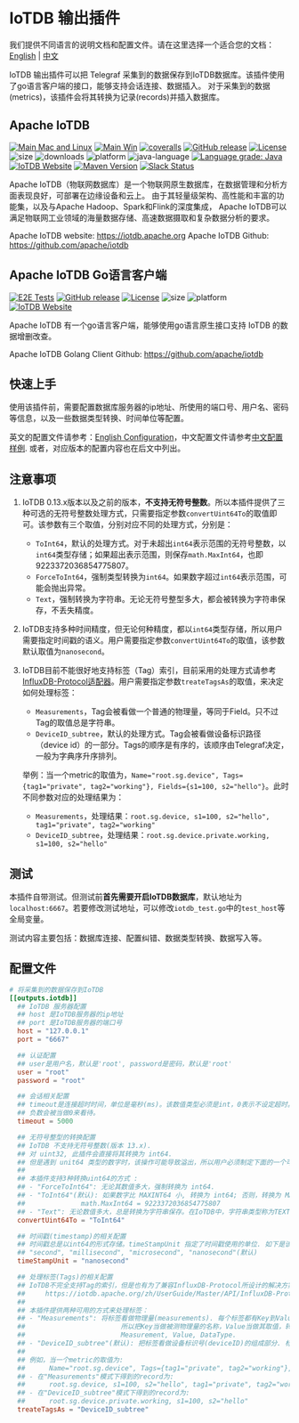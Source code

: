 # IoTDB 输出插件

我们提供不同语言的说明文档和配置文件。请在这里选择一个适合您的文档：
[English](./README.md) | [中文](./README_ZH.md)

IoTDB 输出插件可以把 Telegraf 采集到的数据保存到IoTDB数据库。该插件使用了go语言客户端的接口，能够支持会话连接、数据插入。
对于采集到的数据(metrics)，该插件会将其转换为记录(records)并插入数据库。

## Apache IoTDB

[![Main Mac and Linux](https://github.com/apache/iotdb/actions/workflows/main-unix.yml/badge.svg)](https://github.com/apache/iotdb/actions/workflows/main-unix.yml)
[![Main Win](https://github.com/apache/iotdb/actions/workflows/main-win.yml/badge.svg)](https://github.com/apache/iotdb/actions/workflows/main-win.yml)
[![coveralls](https://coveralls.io/repos/github/apache/iotdb/badge.svg?branch=master)](https://coveralls.io/repos/github/apache/iotdb/badge.svg?branch=master)
[![GitHub release](https://img.shields.io/github/release/apache/iotdb.svg)](https://github.com/apache/iotdb/releases)
[![License](https://img.shields.io/badge/license-Apache%202-4EB1BA.svg)](https://www.apache.org/licenses/LICENSE-2.0.html)
![size](https://github-size-badge.herokuapp.com/apache/iotdb.svg)
![downloads](https://img.shields.io/github/downloads/apache/iotdb/total.svg)
![platform](https://img.shields.io/badge/platform-win10%20%7C%20macox%20%7C%20linux-yellow.svg)
![java-language](https://img.shields.io/badge/java--language-1.8-blue.svg)
[![Language grade: Java](https://img.shields.io/lgtm/grade/java/g/apache/iotdb.svg?logo=lgtm&logoWidth=18)](https://lgtm.com/projects/g/apache/iotdb/context:java)
[![IoTDB Website](https://img.shields.io/website-up-down-green-red/https/shields.io.svg?label=iotdb-website)](https://iotdb.apache.org/)
[![Maven Version](https://maven-badges.herokuapp.com/maven-central/org.apache.iotdb/iotdb-parent/badge.svg)](http://search.maven.org/#search|gav|1|g:"org.apache.iotdb")
[![Slack Status](https://img.shields.io/badge/slack-join_chat-white.svg?logo=slack&style=social)](https://join.slack.com/t/apacheiotdb/shared_invite/zt-qvso1nj8-7715TpySZtZqmyG5qXQwpg)

Apache IoTDB（物联网数据库）是一个物联网原生数据库，在数据管理和分析方面表现良好，可部署在边缘设备和云上。
由于其轻量级架构、高性能和丰富的功能集，以及与Apache Hadoop、Spark和Flink的深度集成，
Apache IoTDB可以满足物联网工业领域的海量数据存储、高速数据摄取和复杂数据分析的要求。

Apache IoTDB website: <https://iotdb.apache.org>
Apache IoTDB Github: <https://github.com/apache/iotdb>

## Apache IoTDB Go语言客户端

[![E2E Tests](https://github.com/apache/iotdb-client-go/actions/workflows/e2e.yml/badge.svg)](https://github.com/apache/iotdb-client-go/actions/workflows/e2e.yml)
[![GitHub release](https://img.shields.io/github/release/apache/iotdb-client-go.svg)](https://github.com/apache/iotdb-client-go/releases)
[![License](https://img.shields.io/badge/license-Apache%202-4EB1BA.svg)](https://www.apache.org/licenses/LICENSE-2.0.html)
![size](https://github-size-badge.herokuapp.com/apache/iotdb-client-go.svg)
![platform](https://img.shields.io/badge/platform-win10%20%7C%20macos%20%7C%20linux-yellow.svg)
[![IoTDB Website](https://img.shields.io/website-up-down-green-red/https/shields.io.svg?label=iotdb-website)](https://iotdb.apache.org/)

Apache IoTDB 有一个go语言客户端，能够使用go语言原生接口支持 IoTDB 的数据增删改查。

Apache IoTDB Golang Client Github: <https://github.com/apache/iotdb>

## 快速上手

使用该插件前，需要配置数据库服务器的ip地址、所使用的端口号、用户名、密码等信息，以及一些数据类型转换、时间单位等配置。

英文的配置文件请参考：[English Configuration](./sample.conf)，中文配置文件请参考[中文配置样例](./sample_zh.conf). 或者，对应版本的配置内容也在后文中列出。

## 注意事项

1. IoTDB 0.13.x版本以及之前的版本，**不支持无符号整数**。所以本插件提供了三种可选的无符号整数处理方式，只需要指定参数`convertUint64To`的取值即可。该参数有三个取值，分别对应不同的处理方式，分别是：
   - `ToInt64`，默认的处理方式。对于未超出`int64`表示范围的无符号整数，以`int64`类型存储；如果超出表示范围，则保存`math.MaxInt64`，也即9223372036854775807。
   - `ForceToInt64`，强制类型转换为`int64`。如果数字超过`int64`表示范围，可能会抛出异常。
   - `Text`，强制转换为字符串。无论无符号整型多大，都会被转换为字符串保存，不丢失精度。

2. IoTDB支持多种时间精度，但无论何种精度，都以`int64`类型存储，所以用户需要指定时间戳的语义。用户需要指定参数`convertUint64To`的取值，该参数默认取值为`nanosecond`。

3. IoTDB目前不能很好地支持标签（Tag）索引，目前采用的处理方式请参考[InfluxDB-Protocol适配器](https://iotdb.apache.org/zh/UserGuide/Master/API/InfluxDB-Protocol.html)。用户需要指定参数`treateTagsAs`的取值，来决定如何处理标签：

   - `Measurements`，Tag会被看做一个普通的物理量，等同于Field。只不过Tag的取值总是字符串。
   - `DeviceID_subtree`，默认的处理方式。Tag会被看做设备标识路径（device id）的一部分。Tags的顺序是有序的，该顺序由Telegraf决定，一般为字典序升序排列。

   举例：当一个metric的取值为，`Name="root.sg.device", Tags={tag1="private", tag2="working"}, Fields={s1=100, s2="hello"}`。此时不同参数对应的处理结果为：

   - `Measurements`，处理结果：`root.sg.device, s1=100, s2="hello", tag1="private", tag2="working"`
   - `DeviceID_subtree`，处理结果：`root.sg.device.private.working, s1=100, s2="hello"`

## 测试

本插件自带测试。但测试前**首先需要开启IoTDB数据库**，默认地址为`localhost:6667`。若要修改测试地址，可以修改`iotdb_test.go`中的`test_host`等全局变量。

测试内容主要包括：数据库连接、配置纠错、数据类型转换、数据写入等。

## 配置文件

```toml @sample_zh.conf
# 将采集到的数据保存到IoTDB
[[outputs.iotdb]]
  ## IoTDB 服务器配置
  ## host 是IoTDB服务器的ip地址
  ## port 是IoTDB服务器的端口号
  host = "127.0.0.1"
  port = "6667"

  ## 认证配置
  ## user是用户名，默认是'root', password是密码，默认是'root'
  user = "root"
  password = "root"

  ## 会话相关配置
  ## timeout是连接超时时间，单位是毫秒(ms)。该数值类型必须是int，0表示不设定超时。
  ## 负数会被当做0来看待。
  timeout = 5000

  ## 无符号整型的转换配置
  ## IoTDB 不支持无符号整数(版本 13.x).
  ## 对 uint32, 此插件会直接将其转换为 int64.
  ## 但是遇到 unit64 类型的数字时，该操作可能导致溢出，所以用户必须制定下面的一个可选的转换方案。
  ## 
  ## 本插件支持3种转换uint64的方式 : 
  ## - "ForceToInt64": 无论其数值多大，强制转换为 int64.
  ## - "ToInt64"(默认): 如果数字比 MAXINT64 小, 转换为 int64; 否则，转换为 MAXINT64。
  ##              math.MaxInt64 = 9223372036854775807
  ## - "Text": 无论数值多大，总是转换为字符串保存。在IoTDB中，字符串类型称为TEXT.
  convertUint64To = "ToInt64"

  ## 时间戳(timestamp)的相关配置
  ## 时间戳总是以int64的形式存储。timeStampUnit 指定了时间戳使用的单位. 如下是该变量的可用值:
  ## "second", "millisecond", "microsecond", "nanosecond"(默认)
  timeStampUnit = "nanosecond"

  ## 处理标签(Tags)的相关配置
  ## IoTDB不完全支持Tag的索引，但是也有为了兼容InfluxDB-Protocol所设计的解决方案，可以看这里：
  ##     https://iotdb.apache.org/zh/UserGuide/Master/API/InfluxDB-Protocol.html
  ## 
  ## 本插件提供两种可用的方式来处理标签：
  ## - "Measurements": 将标签看做物理量(measurements). 每个标签都有Key到Value的对构成，
  ##                        所以把Key当做被测物理量的名称，Value当做其取值，转化为
  ##                        Measurement, Value, DataType.
  ## - "DeviceID_subtree"(默认): 把标签看做设备标识号(deviceID)的组成部分. 标签是'Name'的子树.
  ##
  ## 例如，当一个metric的取值为:
  ##      Name="root.sg.device", Tags={tag1="private", tag2="working"}, Fields={s1=100, s2="hello"}
  ## - 在"Measurements"模式下得到的record为:
  ##      root.sg.device, s1=100, s2="hello", tag1="private", tag2="working"
  ## - 在"DeviceID_subtree"模式下得到的record为:
  ##      root.sg.device.private.working, s1=100, s2="hello"
  treateTagsAs = "DeviceID_subtree"

```
